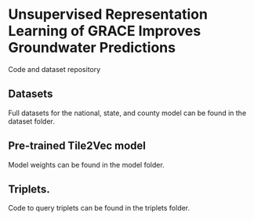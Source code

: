 # Unsupervised Representation Learning of GRACE Improves Groundwater Predictions
Code and dataset repository 

## Datasets

Full datasets for the national, state, and county model can be found in the dataset folder. 

## Pre-trained Tile2Vec model

Model weights can be found in the model folder.

## Triplets.

Code to query triplets can be found in the triplets folder.
